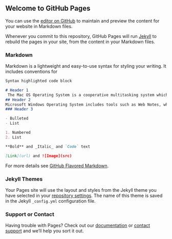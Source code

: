 ## Welcome to GitHub Pages

You can use the [editor on GitHub](https://github.com/masiki726/Operating-Systems/edit/master/index.md) to maintain and preview the content for your website in Markdown files.

Whenever you commit to this repository, GitHub Pages will run [Jekyll](https://jekyllrb.com/) to rebuild the pages in your site, from the content in your Markdown files.

### Markdown

Markdown is a lightweight and easy-to-use syntax for styling your writing. It includes conventions for

```markdown
Syntax highlighted code block

# Header 1
 The Mac OS Operating System is a cooperative multitasking system which directly supports networks with file exchange, AppleScript as scripting language and display of colors. The balloons provide help to the user to use the interface. It also enables the virtual memory.
## Header 2
Microsoft Windows Operating System includes tools such as Web Notes, which allows users to mark up websites, and reading View, which allows users to view certain websites without a bunch of ads. It also manages the computer's central processing unit, memory, disk drives, and printers, establishes a user interface, and executes and provides services for applications software.
### Header 3

- Bulleted
- List

1. Numbered
2. List

**Bold** and _Italic_ and `Code` text

[Link](url) and ![Image](src)
```

For more details see [GitHub Flavored Markdown](https://guides.github.com/features/mastering-markdown/).

### Jekyll Themes

Your Pages site will use the layout and styles from the Jekyll theme you have selected in your [repository settings](https://github.com/masiki726/Operating-Systems/settings). The name of this theme is saved in the Jekyll `_config.yml` configuration file.

### Support or Contact

Having trouble with Pages? Check out our [documentation](https://help.github.com/categories/github-pages-basics/) or [contact support](https://github.com/contact) and we’ll help you sort it out.
